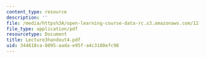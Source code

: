 ```yaml
---
content_type: resource
description: ''
file: /media/https%3A/open-learning-course-data-rc.s3.amazonaws.com/12-480-thermodynamics-for-geoscientists-fall-2006/344618ca8095aadae95fa4c3180efc98_Lecture3handout4.pdf
file_type: application/pdf
resourcetype: Document
title: Lecture3handout4.pdf
uid: 344618ca-8095-aada-e95f-a4c3180efc98
---
```

